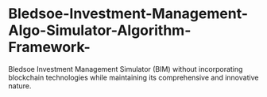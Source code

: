 # Bledsoe-Investment-Management-Algo-Simulator-Algorithm-Framework-
Bledsoe Investment Management Simulator (BIM) without incorporating blockchain technologies while maintaining its comprehensive and innovative nature.

